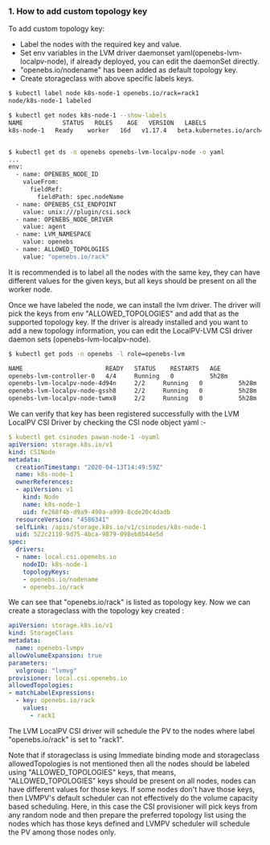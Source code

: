 ### 1. How to add custom topology key

To add custom topology key:
* Label the nodes with the required key and value.
* Set env variables in the LVM driver daemonset yaml(openebs-lvm-localpv-node), if already deployed, you can edit the daemonSet directly.
* "openebs.io/nodename" has been added as default topology key. 
* Create storageclass with above specific labels keys.


```sh
$ kubectl label node k8s-node-1 openebs.io/rack=rack1
node/k8s-node-1 labeled

$ kubectl get nodes k8s-node-1 --show-labels
NAME           STATUS   ROLES    AGE   VERSION   LABELS
k8s-node-1   Ready    worker   16d   v1.17.4   beta.kubernetes.io/arch=amd64,beta.kubernetes.io/os=linux,kubernetes.io/arch=amd64,kubernetes.io/hostname=k8s-node-1,kubernetes.io/os=linux,node-role.kubernetes.io/worker=true,openebs.io/rack=rack1


$ kubectl get ds -n openebs openebs-lvm-localpv-node -o yaml
...
env:
  - name: OPENEBS_NODE_ID
    valueFrom:
      fieldRef:
        fieldPath: spec.nodeName
  - name: OPENEBS_CSI_ENDPOINT
    value: unix:///plugin/csi.sock
  - name: OPENEBS_NODE_DRIVER
    value: agent
  - name: LVM_NAMESPACE
    value: openebs
  - name: ALLOWED_TOPOLOGIES
    value: "openebs.io/rack"

```
It is recommended is to label all the nodes with the same key, they can have different values for the given keys, but all keys should be present on all the worker node.

Once we have labeled the node, we can install the lvm driver. The driver will pick the keys from env "ALLOWED_TOPOLOGIES" and add that as the supported topology key. If the driver is already installed and you want to add a new topology information, you can edit the LocalPV-LVM CSI driver daemon sets (openebs-lvm-localpv-node).


```sh
$ kubectl get pods -n openebs -l role=openebs-lvm

NAME                       READY   STATUS    RESTARTS   AGE
openebs-lvm-controller-0   4/4     Running   0          5h28m
openebs-lvm-localpv-node-4d94n     2/2     Running   0          5h28m
openebs-lvm-localpv-node-gssh8     2/2     Running   0          5h28m
openebs-lvm-localpv-node-twmx8     2/2     Running   0          5h28m
```

We can verify that key has been registered successfully with the LVM LocalPV CSI Driver by checking the CSI node object yaml :-

```yaml
$ kubectl get csinodes pawan-node-1 -oyaml
apiVersion: storage.k8s.io/v1
kind: CSINode
metadata:
  creationTimestamp: "2020-04-13T14:49:59Z"
  name: k8s-node-1
  ownerReferences:
  - apiVersion: v1
    kind: Node
    name: k8s-node-1
    uid: fe268f4b-d9a9-490a-a999-8cde20c4dadb
  resourceVersion: "4586341"
  selfLink: /apis/storage.k8s.io/v1/csinodes/k8s-node-1
  uid: 522c2110-9d75-4bca-9879-098eb8b44e5d
spec:
  drivers:
  - name: local.csi.openebs.io
    nodeID: k8s-node-1
    topologyKeys:
    - openebs.io/nodename
    - openebs.io/rack
```

We can see that "openebs.io/rack" is listed as topology key. Now we can create a storageclass with the topology key created :

```yaml
apiVersion: storage.k8s.io/v1
kind: StorageClass
metadata:
  name: openebs-lvmpv
allowVolumeExpansion: true
parameters:
  volgroup: "lvmvg"
provisioner: local.csi.openebs.io
allowedTopologies:
- matchLabelExpressions:
  - key: openebs.io/rack
    values:
      - rack1
```

The LVM LocalPV CSI driver will schedule the PV to the nodes where label "openebs.io/rack" is set to "rack1".

Note that if storageclass is using Immediate binding mode and storageclass allowedTopologies is not mentioned then all the nodes should be labeled using "ALLOWED_TOPOLOGIES" keys, that means, "ALLOWED_TOPOLOGIES" keys should be present on all nodes, nodes can have different values for those keys. If some nodes don't have those keys, then LVMPV's default scheduler can not effectively do the volume capacity based scheduling. Here, in this case the CSI provisioner will pick keys from any random node and then prepare the preferred topology list using the nodes which has those keys defined and LVMPV scheduler will schedule the PV among those nodes only.

